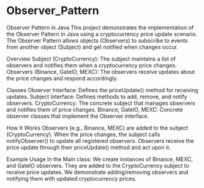 # Observer_Pattern

Observer Pattern in Java
This project demonstrates the implementation of the Observer Pattern in Java using a cryptocurrency
price update scenario. The Observer Pattern allows objects (Observers) to subscribe to events from
another object (Subject) and get notified when changes occur.

Overview
Subject (CryptoCurrency): The subject maintains a list of observers and notifies them when a
cryptocurrency price changes.
Observers (Binance, GateIO, MEXC): The observers receive updates about the price changes and respond
accordingly.

Classes
Observer Interface: Defines the priceUpdate() method for receiving updates.
Subject Interface: Defines methods to add, remove, and notify observers.
CryptoCurrency: The concrete subject that manages observers and notifies them of price changes.
Binance, GateIO, MEXC: Concrete observer classes that implement the Observer interface.

How It Works
Observers (e.g., Binance, MEXC) are added to the subject (CryptoCurrency).
When the price changes, the subject calls notifyObserver() to update all registered observers.
Observers receive the price update through their priceUpdate() method and act upon it.

Example Usage
In the Main class:
We create instances of Binance, MEXC, and GateIO observers.
They are added to the CryptoCurrency subject to receive price updates.
We demonstrate adding/removing observers and notifying them with updated cryptocurrency prices.